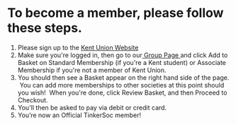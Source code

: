 # To become a member, please follow these steps. #

1. Please sign up to the <a href="http://www.kentunion.co.uk/">Kent Union Website</a>
2. Make sure you're logged in, then go to our<a href="http://www.kentunion.co.uk/organisation/TinkerSoc/"> Group Page </a>and click Add to Basket on Standard Membership (if you're a Kent student) or Associate Membership if you're not a member of Kent Union.
3. You should then see a Basket appear on the right hand side of the page.  You can add more memberships to other societies at this point should you wish!  When you're done, click Review Basket, and then Proceed to Checkout.
4. You'll then be asked to pay via debit or credit card.
5. You’re now an Official TinkerSoc member!

